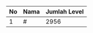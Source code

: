 | No | Nama            | Jumlah Level |
|----|-----------------|--------------|
| 1  | #    |    2956        |
